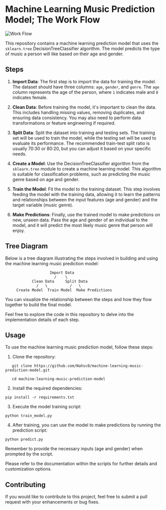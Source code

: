 # Machine Learning Music Prediction Model; The Work Flow

 

![Work Flow](https://github.com/Nahsc0/machine-learning-music-prediction-model/assets/106038656/14a694c1-ef4c-4d3c-952b-06ec24751dac)

  

This repository contains a machine learning prediction model that uses the `sklearn.tree` DecisionTreeClassifier algorithm. The model predicts the type of music a person will like based on their age and gender.

## Steps

1. **Import Data**: The first step is to import the data for training the model. The dataset should have three columns: `age`, `gender`, and `genre`. The `age` column represents the age of the person, where `1` indicates male and `0` indicates female.

2. **Clean Data**: Before training the model, it's important to clean the data. This includes handling missing values, removing duplicates, and ensuring data consistency. You may also need to perform data transformations or feature engineering if required.

3. **Split Data**: Split the dataset into training and testing sets. The training set will be used to train the model, while the testing set will be used to evaluate its performance. The recommended train-test split ratio is usually 70:30 or 80:20, but you can adjust it based on your specific needs.

4. **Create a Model**: Use the DecisionTreeClassifier algorithm from the `sklearn.tree` module to create a machine learning model. This algorithm is suitable for classification problems, such as predicting the music genre based on age and gender. 

5. **Train the Model**: Fit the model to the training dataset. This step involves feeding the model with the training data, allowing it to learn the patterns and relationships between the input features (age and gender) and the target variable (music genre). 

6. **Make Predictions**: Finally, use the trained model to make predictions on new, unseen data. Pass the age and gender of an individual to the model, and it will predict the most likely music genre that person will enjoy.

## Tree Diagram

Below is a tree diagram illustrating the steps involved in building and using the machine learning music prediction model:

```
                    Import Data
                      /    \
            Clean Data     Split Data
              /   \          /   \
     Create Model  Train Model  Make Predictions
```

You can visualize the relationship between the steps and how they flow together to build the final model.

Feel free to explore the code in this repository to delve into the implementation details of each step.

## Usage

To use the machine learning music prediction model, follow these steps:

1. Clone the repository:

```shell
   git clone https://github.com/Nahsc0/machine-learning-music-prediction-model.git

   cd machine-learning-music-prediction-model

```


2. Install the required dependencies:

```shell
pip install -r requirements.txt
```

3. Execute the model training script:

```shell
python train_model.py
```

4. After training, you can use the model to make predictions by running the prediction script:

```shell
python predict.py
```

Remember to provide the necessary inputs (age and gender) when prompted by the script.

Please refer to the documentation within the scripts for further details and customization options.

## Contributing

If you would like to contribute to this project, feel free to submit a pull request with your enhancements or bug fixes.

